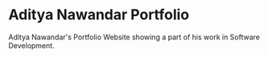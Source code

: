 # Aditya Nawandar Portfolio

Aditya Nawandar's Portfolio Website showing a part of his work in Software Development.
